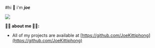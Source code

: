 #hi :wave: i'm ***joe***

![](https://komarev.com/ghpvc/?username=JoeKittiphong)


**:tada::tada: about me :tada::tada::**
- All of my projects are available at [https://github.com/JoeKittiphong](https://github.com/JoeKittiphong)
